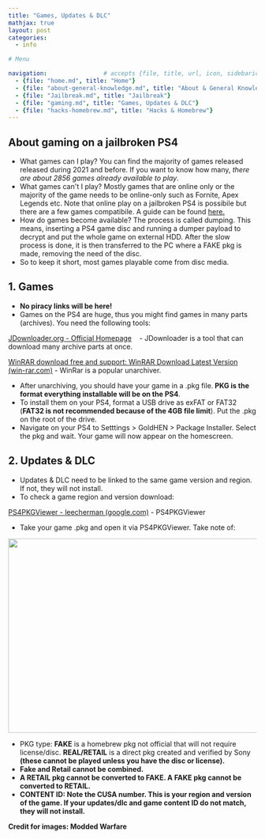 ```yaml
---
title: "Games, Updates & DLC"
mathjax: true
layout: post
categories:
  - info

# Menu

navigation:                # accepts {file, title, url, icon, sidebaricon}
  - {file: "home.md", title: "Home"}
  - {file: "about-general-knowledge.md", title: "About & General Knowledge"}
  - {file: "Jailbreak.md", title: "Jailbreak"}
  - {file: "gaming.md", title: "Games, Updates & DLC"}
  - {file: "hacks-homebrew.md", title: "Hacks & Homebrew"}
---
```


## About gaming on a jailbroken PS4

* What games can I play? You can find the majority of games released released during 2021 and before. If you want to know how many, *there are about 2856 games already available to play*.
* What games can't I play? Mostly games that are online only or the majority of the game needs to be online-only such as Fornite, Apex Legends etc. Note that online play on a jailbroken PS4 is possibile but there are a few games compatibile. A guide can be found
[here.](onlineplay.md)
* How do games become available? The process is called dumping. This means, inserting a PS4 game disc and running a dumper payload to decrypt and put the whole game on external HDD. After the slow process is done, it is then transferred to the PC where a FAKE pkg is made, removing the need of the disc.
* So to keep it short, most games playable come from disc media.


## 1. Games

<ul>
	<li><strong>No piracy links will be here!</strong></li>
	<li>Games on the PS4 are huge, thus you might find games in many parts (archives). You need the following tools:</li>
</ul>

<p><a href="https://jdownloader.org/download/index">JDownloader.org - Official Homepage</a>&nbsp; &nbsp; - JDownloader is a tool that can download many archive parts at once.</p>

<p><a href="https://www.win-rar.com/download.html?&amp;L=0">WinRAR download free and support: WinRAR Download Latest Version (win-rar.com)</a>&nbsp;- WinRar is a popular unarchiver.</p>

<ul>
	<li>After unarchiving, you should have your game in a .pkg file.<strong> PKG is the format everything installable will be on the PS4</strong>.</li>
	<li>To install them on your PS4, format a USB drive as exFAT or FAT32 (<strong>FAT32 is not recommended because of the 4GB file limit</strong>). Put the .pkg on the root of the drive.</li>
	<li>Navigate on your PS4 to Setttings > GoldHEN > Package Installer. Select the pkg and wait. Your game will now appear on the homescreen.</li>
</ul>

## 2. Updates & DLC

<ul>
	<li>Updates & DLC need to be linked to the same game version and region. If not, they will not install.</li>
	<li>To check a game region and version download:</li>
</ul>

<p><a href="https://sites.google.com/site/theleecherman/ps4pkgviewer">PS4PKGViewer - leecherman (google.com)</a>&nbsp;- PS4PKGViewer</p>

<ul>
	<li>Take your game .pkg and open it via PS4PKGViewer. Take note of:</li>
</ul>

<p><img alt="" src="https://gcdn.pbrd.co/images/9O68wknbdHM9.png?o=1" style="width: 698px; height: 393px;" /></p>


 * PKG type: <strong>FAKE</strong> is a homebrew pkg not official that will not require license/disc. <strong>REAL/RETAIL</strong> is a direct pkg created and verified by Sony <strong>(these cannot be played unless you have the disc or license).
 * **Fake and Retail cannot be combined.**
 * A RETAIL pkg cannot be converted to FAKE. A FAKE pkg cannot be converted to RETAIL.
 * CONTENT ID: Note the CUSA number. This is your region and version of the game. If your updates/dlc and game content ID do not match, they will not install.



Credit for images: Modded Warfare

